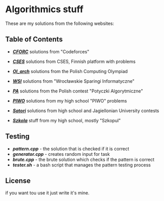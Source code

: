# Algorithmics stuff

These are my solutions from the following websites:

## Table of Contents

- ***[CFORC](https://codeforces.com/)***
solutions from "Codeforces"

- ***[CSES](https://cses.fi/problemset/list/)***
solutions from CSES, Finnish platform with problems

- ***[OI_arch](https://szkopul.edu.pl/p/default/problemset/oi)***
solutions from the Polish Computing Olympiad

- ***[WSI](https://solve.edu.pl/~sparingi/tasks)***
solutions from "Wrocławskie Sparingi Informatyczne"

- ***[PA](https://potyczki.mimuw.edu.pl/)***
solutions from the Polish contest "Potyczki Algorytmiczne"

- ***[PIWO](https://szkopul.edu.pl/c/piwo-202021/p/)***
solutions from my high school "PIWO" problems

- ***[Satori](https://satori.tcs.uj.edu.pl/)***
solutions from high school and Jagiellonian University contests

- ***[Szkola](https://szkopul.edu.pl/)***
stuff from my high school, mostly "Szkopul"

## Testing

+ ***pattern.cpp*** - the solution that is checked if it is correct
+ ***generator.cpp*** - creates random input for task
+ ***brute.cpp*** - the brute solution which checks if the pattern is correct
+ ***tester.sh*** - a bash script that manages the pattern testing process

## License

if you want tou use it just write it's mine.
